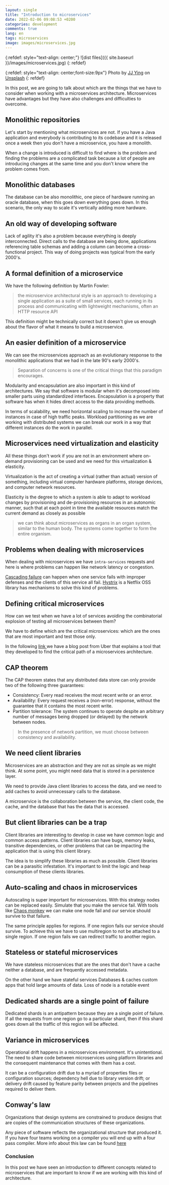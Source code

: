 ```yaml
---
layout: single
title: "Introduction to microservices"
date: 2022-02-06 09:08:53 +0200
categories: development
comments: true
lang: en
tags: microservices
image: images/microservices.jpg
---
```


{:refdef: style="text-align: center;"}
![dist files]({{ site.baseurl }}/images/microservices.jpg)
{: refdef}

{:refdef: style="text-align: center;font-size:9px"}
Photo by <a href="https://unsplash.com/@jjying?utm_source=unsplash&utm_medium=referral&utm_content=creditCopyText">JJ Ying</a> on <a href="https://unsplash.com/s/photos/tech?utm_source=unsplash&utm_medium=referral&utm_content=creditCopyText">Unsplash</a>
{: refdef} 

In this post, we are going to talk about which are the things that we have to consider when working with a microservices architecture. Microservices have advantages but they have also challenges and difficulties to overcome.

Monolithic repositories
----------------------------------- 
Let's start by mentioning what microservices are not. If you have a Java application and everybody is contributing to its codebase and it is released once a week then you don't have a microservice, you have a monolith. 

When a change is introduced is difficult to find where is the problem and finding the problems are a complicated task because a lot of people are introducing changes at the same time and you don't know where the problem comes from.

Monolithic databases 
-------------------------
The database can be also monolithic, one piece of hardware running an oracle database, when this goes down everything goes down. In this scenario, the only way to scale it's vertically adding more hardware.

An old way of developing software
------------------------------
Lack of agility it's also a problem because everything is deeply interconnected. Direct calls to the database are being done, applications referencing table schemas and adding a column can become a cross-functional project. This way of doing projects was typical from the early 2000's.

A formal definition of a microservice
----------------------------
We have the following definition by Martin Fowler:

> the microservice architectural style is an approach to developing a single application as a suite of small 
> services, each running in its process and communicating with lightweight mechanisms, often an HTTP 
> resource API

This definition might be technically correct but it doesn't give us enough about the flavor of what it means to build a microservice.

An easier definition of a microservice
------------------------------------------
We can see the microservices approach as an evolutionary response to the monolithic applications that we had in the late 90's early 2000's. 

> Separation of concerns is one of the critical things that this paradigm encourages. 

Modularity and encapsulation are also important in this kind of architectures. We say that software is modular when it's decomposed into smaller parts using standardized interfaces. Encapsulation is a property that software has when it hides direct access to the data providing methods.  

In terms of scalability, we need horizontal scaling to increase the number of instances in case of high traffic peaks. Workload partitioning as we are working with distributed systems we can break our work in a way that different instances do the work in parallel. 

Microservices need virtualization and elasticity
-----------------------------------------------------
All these things don't work if you are not in an environment where on-demand provisioning can be used and we need for this virtualization & elasticity. 

Virtualization is the act of creating a virtual (rather than actual) version of something, including virtual computer hardware platforms, storage devices, and computer network resources. 

Elasticity is the degree to which a system is able to adapt to workload changes by provisioning and de-provisioning resources in an autonomic manner, such that at each point in time the available resources match the current demand as closely as possible

> we can think about microservices as organs in an organ system, similar to the human body. The systems come together to form the entire organism.

Problems when dealing with microservices
------------------------------------------
When dealing with microservices we have `intra-services` requests and here is where problems can happen like network latency or congestion.

<a href="https://en.wikipedia.org/wiki/Cascading_failure">Cascading failure</a> can happen when one service fails with improper defenses and the clients of this service all fail.
<a href="https://github.com/Netflix/Hystrix">Hystrix</a> is a Netflix OSS library has mechanisms to solve this kind of problems. 

Defining critical microservices 
---------------------------------------------------
How can we test when we have a lot of services avoiding the combinatorial explosion of testing all microservices between them?

We have to define which are the critical microservices: which are the ones that are most important and test those only. 

In the following <a href="https://eng.uber.com/crisp-critical-path-analysis-for-microservice-architectures/"> 
link </a> we have a blog post from Uber that explains a tool that they developed to find the critical path of a microservices architecture.

CAP theorem
-------------------------------
The CAP theorem states that any distributed data store can only provide two of the following three guarantees:

- Consistency: Every read receives the most recent write or an error.
- Availability: Every request receives a (non-error) response, without the guarantee that it contains the most recent write.
- Partition tolerance: The system continues to operate despite an arbitrary number of messages being dropped (or delayed) by the network between nodes.

> In the presence of network partition, we must choose between consistency and availability.

We need client libraries 
------------------------------------------
Microservices are an abstraction and they are not as simple as we might think. At some point, you might need data that is stored in a persistence layer. 

We need to provide Java client libraries to access the data, and we need to add caches to avoid unnecessary calls to the database. 

A microservice is the collaboration between the service, the client code, the cache, and the database that has the data that is accessed. 

But client libraries can be a trap
--------------------------------
Client libraries are interesting to develop in case we have common logic and common access patterns. Client libraries can have bugs, memory leaks, transitive dependencies, or other problems that can be impacting the application that is using this client library.

The idea is to simplify these libraries as much as possible. Client libraries can be a parasitic infestation. It's important to limit the logic and heap consumption of these clients libraries.

Auto-scaling and chaos in microservices
-----------------------------------------
Autoscaling is super important for microservices. With this strategy nodes can be replaced easily.
Simulate that you make the service fail. With tools like <a href ="https://netflix.github.io/chaosmonkey/">Chaos monkey</a> we can make one node fail and our service should survive to that failure. 

The same principle applies for regions. If one region fails our service should survive. To achieve this we have to use multiregion to not be attached to a single region. If one region fails we can redirect traffic to another region.

Stateless or stateful microservices
----------------------------------
We have stateless microservices that are the ones that don't have a cache neither a database, and are frequently accessed metadata. 

On the other hand we have stateful services Databases & caches custom apps that hold large amounts of data. Loss of node is a notable event

Dedicated shards are a single point of failure
------------------------------------------------
Dedicated shards is an antipattern because they are a single point of failure. If all the requests from one region go to a particular shard, then if this shard goes down all the traffic of this region will be affected.

Variance in microservices
-----------------------------------
Operational drift happens in a microservices environment. It's unintentional. The need to share code between microservices using platform libraries and the consequent maintenance that comes with them has a cost.

It can be a configuration drift due to a myriad of properties files or configuration sources; dependency hell due to library version drift; or delivery drift caused by feature parity between projects and the pipelines required to deliver them.

Conway's law
--------------
Organizations that design systems are constrained to produce designs that are copies of the communication structures of these organizations.

Any piece of software reflects the organizational structure that produced it. If you have four teams working on a compiler you will end up with a four pass compiler. More info about this law can be found <a href="https://en.wikipedia.org/wiki/Conway%27s_law">here</a>

### Conclusion
In this post we have seen an introduction to different concepts related to microservices that are important to know if we are working with this kind of architecture.



